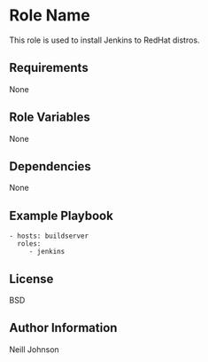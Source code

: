 Role Name
=========

This role is used to install Jenkins to RedHat distros.

Requirements
------------

None

Role Variables
--------------

None

Dependencies
------------

None

Example Playbook
----------------

    - hosts: buildserver
      roles:
         - jenkins

License
-------

BSD

Author Information
------------------

Neill Johnson
